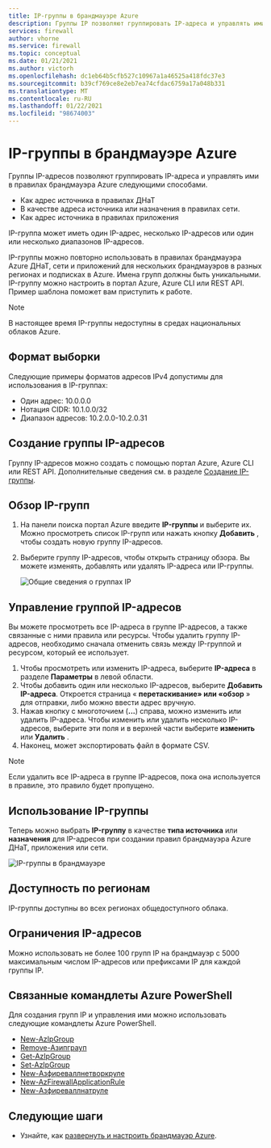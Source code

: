 ```yaml
---
title: IP-группы в брандмауэре Azure
description: Группы IP позволяют группировать IP-адреса и управлять ими для правил брандмауэра Azure.
services: firewall
author: vhorne
ms.service: firewall
ms.topic: conceptual
ms.date: 01/21/2021
ms.author: victorh
ms.openlocfilehash: dc1eb64b5cfb527c10967a1a46525a418fdc37e3
ms.sourcegitcommit: b39cf769ce8e2eb7ea74cfdac6759a17a048b331
ms.translationtype: MT
ms.contentlocale: ru-RU
ms.lasthandoff: 01/22/2021
ms.locfileid: "98674003"
---
```

# <a name="ip-groups-in-azure-firewall"></a>IP-группы в брандмауэре Azure

Группы IP-адресов позволяют группировать IP-адреса и управлять ими в правилах брандмауэра Azure следующими способами.

- Как адрес источника в правилах ДНаТ
- В качестве адреса источника или назначения в правилах сети.
- Как адрес источника в правилах приложения


IP-группа может иметь один IP-адрес, несколько IP-адресов или один или несколько диапазонов IP-адресов.

IP-группы можно повторно использовать в правилах брандмауэра Azure ДНаТ, сети и приложений для нескольких брандмауэров в разных регионах и подписках в Azure. Имена групп должны быть уникальными. IP-группу можно настроить в портал Azure, Azure CLI или REST API. Пример шаблона поможет вам приступить к работе.

> [!NOTE]
> В настоящее время IP-группы недоступны в средах национальных облаков Azure.

## <a name="sample-format"></a>Формат выборки

Следующие примеры форматов адресов IPv4 допустимы для использования в IP-группах:

- Один адрес: 10.0.0.0
- Нотация CIDR: 10.1.0.0/32
- Диапазон адресов: 10.2.0.0-10.2.0.31

## <a name="create-an-ip-group"></a>Создание группы IP-адресов

Группу IP-адресов можно создать с помощью портал Azure, Azure CLI или REST API. Дополнительные сведения см. в разделе [Создание IP-группы](create-ip-group.md).

## <a name="browse-ip-groups"></a>Обзор IP-групп
1. На панели поиска портал Azure введите **IP-группы** и выберите их. Можно просмотреть список IP-групп или нажать кнопку **Добавить** , чтобы создать новую группу IP-адресов.
2. Выберите группу IP-адресов, чтобы открыть страницу обзора. Вы можете изменять, добавлять или удалять IP-адреса или IP-группы.

   ![Общие сведения о группах IP](media/ip-groups/overview.png)

## <a name="manage-an-ip-group"></a>Управление группой IP-адресов

Вы можете просмотреть все IP-адреса в группе IP-адресов, а также связанные с ними правила или ресурсы. Чтобы удалить группу IP-адресов, необходимо сначала отменить связь между IP-группой и ресурсом, который ее использует.

1. Чтобы просмотреть или изменить IP-адреса, выберите **IP-адреса** в разделе **Параметры** в левой области.
2. Чтобы добавить один или несколько IP-адресов, выберите **Добавить IP-адреса**. Откроется страница « **перетаскивание» или «обзор** » для отправки, либо можно ввести адрес вручную.
3.    Нажав кнопку с многоточием (**...**) справа, можно изменить или удалить IP-адреса. Чтобы изменить или удалить несколько IP-адресов, выберите эти поля и в верхней части выберите **изменить** или **Удалить** .
4. Наконец, может экспортировать файл в формате CSV.

> [!NOTE]
> Если удалить все IP-адреса в группе IP-адресов, пока она используется в правиле, это правило будет пропущено.


## <a name="use-an-ip-group"></a>Использование IP-группы

Теперь можно выбрать **IP-группу** в качестве **типа источника** или **назначения** для IP-адресов при создании правил брандмауэра Azure ДНаТ, приложения или сети.

![IP-группы в брандмауэре](media/ip-groups/fw-ipgroup.png)

## <a name="region-availability"></a>Доступность по регионам

IP-группы доступны во всех регионах общедоступного облака.

## <a name="ip-address-limits"></a>Ограничения IP-адресов

Можно использовать не более 100 групп IP на брандмауэр с 5000 максимальным числом IP-адресов или префиксами IP для каждой группы IP.

## <a name="related-azure-powershell-cmdlets"></a>Связанные командлеты Azure PowerShell

Для создания групп IP и управления ими можно использовать следующие командлеты Azure PowerShell.

- [New-AzIpGroup](/powershell/module/az.network/new-azipgroup?view=azps-3.4.0)
- [Remove-Азипграуп](/powershell/module/az.network/remove-azipgroup?view=azps-3.4.0)
- [Get-AzIpGroup](/powershell/module/az.network/get-azipgroup?view=azps-3.4.0)
- [Set-AzIpGroup](/powershell/module/az.network/set-azipgroup?view=azps-3.4.0)
- [New-Азфиреваллнетворкруле](/powershell/module/az.network/new-azfirewallnetworkrule?view=azps-3.4.0)
- [New-AzFirewallApplicationRule](/powershell/module/az.network/new-azfirewallapplicationrule?view=azps-3.4.0)
- [New-Азфиреваллнатруле](/powershell/module/az.network/new-azfirewallnatrule?view=azps-3.4.0)

## <a name="next-steps"></a>Следующие шаги

- Узнайте, как [развернуть и настроить брандмауэр Azure](tutorial-firewall-deploy-portal.md).